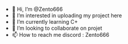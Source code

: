 - 👋 Hi, I’m @Zento666
- 👀 I’m interested in uploading my project here
- 🌱 I’m currently learning C+
- 💞️ I’m looking to collaborate on projet
- 📫 How to reach me discord : Zento666
<!---
Zento666/Zento666 is a ✨ special ✨ repository because its `README.md` (this file) appears on your GitHub profile.
You can click the Preview link to take a look at your changes.
--->
